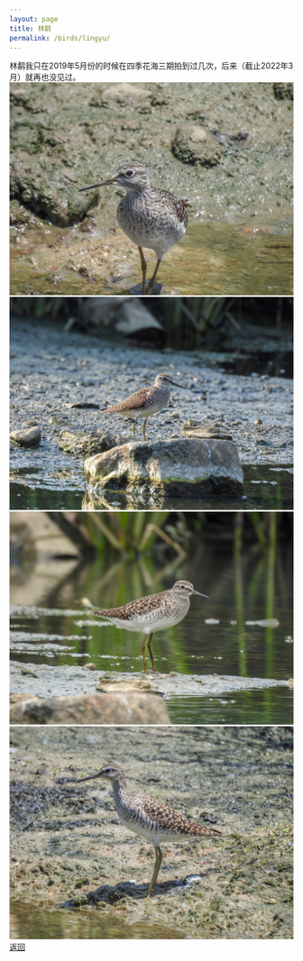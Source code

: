 ```yaml
---
layout: page
title: 林鹬
permalink: /birds/lingyu/
---
```

林鹬我只在2019年5月份的时候在四季花海三期拍到过几次，后来（截止2022年3月）就再也没见过。
![](../picture/林鹬/DSCN1393.jpg)
![](../picture/林鹬/DSCN1446.jpg)
![](../picture/林鹬/DSCN1540.jpg)
![](../picture/林鹬/DSCN1384.jpg)
[返回](../../)
